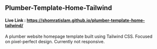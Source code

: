 ## Plumber-Template-Home-Tailwind
#### Live Link : https://shomratislam.github.io/plumber-template-home-tailwind/
A plumber website homepage template built using Tailwind CSS. Focused on pixel-perfect design. Currently not responsive.
